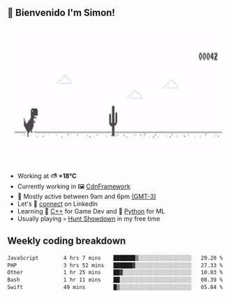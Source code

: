 <h2>👋 <b>Bienvenido I'm Simon!&nbsp;</b></h2>

<section>
  <img src="./static/banner.gif" height=300 width=1000>
</section>

<br>

<ul>
  <li>
		<!--START_SECTION:weather-->
		Working at <b>⛅️  +18°C</b>
		<!--END_SECTION:weather-->
  </li>
  <li>
    Currently working in 🖼️&nbsp;<a href=https://github.com/snapverse/cdn-framework target=_blank>CdnFramework</a>
  </li>
  <li>
    🚩 Mostly active between 9am and 6pm <a href=https://onlinealarmkur.com/world/es target=_blank>(GMT-3)</a>
  </li>
  <li>
    Let's 🔗&nbsp;<a href=https://www.linkedin.com/in/itssimmons target=_blank>connect</a> on LinkedIn
  </li>
  <li>
    Learning 👴&nbsp;<a href=https://images3.memedroid.com/images/UPLOADED755/65f2bce6734f6.webp target=_blank>C++</a> for Game Dev and 🐍&nbsp;<a href=https://qph.cf2.quoracdn.net/main-qimg-4472b6229cb75bf66ab531f3ebd4f975-lq target=_blank>Python</a> for ML
  </li>
  <li>
    Usually playing 💀&nbsp;<a href=https://www.huntshowdown.com target=_blank>Hunt Showdown</a> in my free time
  </li>
</ul>

<h2><b>Weekly coding breakdown </b></h2>

<!--START_SECTION:waka-->

```txt
JavaScript        4 hrs 7 mins    ███████▒░░░░░░░░░░░░░░░░░   29.20 %
PHP               3 hrs 52 mins   ██████▓░░░░░░░░░░░░░░░░░░   27.33 %
Other             1 hr 25 mins    ██▓░░░░░░░░░░░░░░░░░░░░░░   10.03 %
Bash              1 hr 11 mins    ██░░░░░░░░░░░░░░░░░░░░░░░   08.39 %
Swift             49 mins         █▒░░░░░░░░░░░░░░░░░░░░░░░   05.84 %
```

<!--END_SECTION:waka-->
